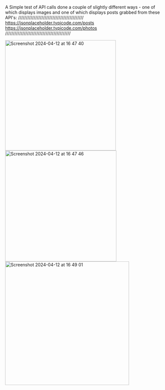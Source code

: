 A Simple test of API calls done a couple of slightly different ways - one of which displays images and one of which displays posts grabbed from these API's: 
//////////////////////////////////////////
https://jsonplaceholder.typicode.com/posts
https://jsonplaceholder.typicode.com/photos
//////////////////////////////////////////

<img width="358" alt="Screenshot 2024-04-12 at 16 47 40" src="https://github.com/George-Paul-1/APICallApp-Swift/assets/145389013/28139d14-0eb6-4647-8007-590b998801a4">
<img width="360" alt="Screenshot 2024-04-12 at 16 47 46" src="https://github.com/George-Paul-1/APICallApp-Swift/assets/145389013/ebb29502-0a6e-4c9c-9663-11d9b98bdadf">
<img width="401" alt="Screenshot 2024-04-12 at 16 49 01" src="https://github.com/George-Paul-1/APICallApp-Swift/assets/145389013/80381b6f-1957-4e7e-a66e-e3ad63c9b86e">
